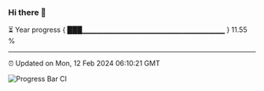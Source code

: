 ### Hi there 👋

⏳ Year progress { ███▁▁▁▁▁▁▁▁▁▁▁▁▁▁▁▁▁▁▁▁▁▁▁▁▁▁▁ } 11.55 %

---

⏰ Updated on Mon, 12 Feb 2024 06:10:21 GMT

![Progress Bar CI](https://github.com/Shyam-Makwana/GitHub-Actions-Demo/workflows/Progress%20Bar%20CI/badge.svg)
